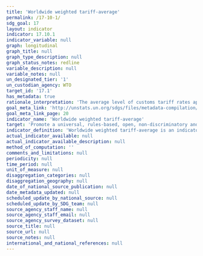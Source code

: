 ```yaml
---
title: 'Worldwide weighted tariff-average'
permalink: /17-10-1/
sdg_goal: 17
layout: indicator
indicator: 17.10.1
indicator_variable: null
graph: longitudinal
graph_title: null
graph_type_description: null
graph_status_notes: redline
variable_description: null
variable_notes: null
un_designated_tier: '1'
un_custodian_agency: WTO
target_id: '17.1'
has_metadata: true
rationale_interpretation: 'The average level of customs tariff rates applied worldwide can be used as an indicator of the degree of success achieved by multilateral negotiations.'
goal_meta_link: 'http://unstats.un.org/sdgs/files/metadata-compilation/Metadata-Goal-17.pdf'
goal_meta_link_page: 20
indicator_name: 'Worldwide weighted tariff-average'
target: 'Promote a universal, rules-based, open, non-discriminatory and equitable multilateral trading system under the World Trade Organization, including through the conclusion of negotiations under its Doha Development Agenda.'
indicator_definition: 'Worldwide weighted tariff-average is an indicator that provides the value of custom duties levied by every importing country from all their trading partners. The unit of measurement will be in % terms. All calculations are based on official data. However, in order to include all tariffs into the calculation, some rates which are not expressed in ad valorem form (e.g., specific duties) are converted in ad valorem equivalents (i.e. in per cent of the import value), The conversion is made at the tariff line level for each importer by using the unit value method. Import unit values are calculated from import values and quantities. Only a limited number of non-ad valorem tariff rates (i.e. technical duties) cannot be provided with ad valorem equivalents (AVE) and are excluded from the calculation. This methodology also allows for cross-country comparisons.'
actual_indicator_available: null
actual_indicator_available_description: null
method_of_computation: ''
comments_and_limitations: null
periodicity: null
time_period: null
unit_of_measure: null
disaggregation_categories: null
disaggregation_geography: null
date_of_national_source_publication: null
date_metadata_updated: null
scheduled_update_by_national_source: null
scheduled_update_by_SDG_team: null
source_agency_staff_name: null
source_agency_staff_email: null
source_agency_survey_dataset: null
source_title: null
source_url: null
source_notes: null
international_and_national_references: null
---
```

